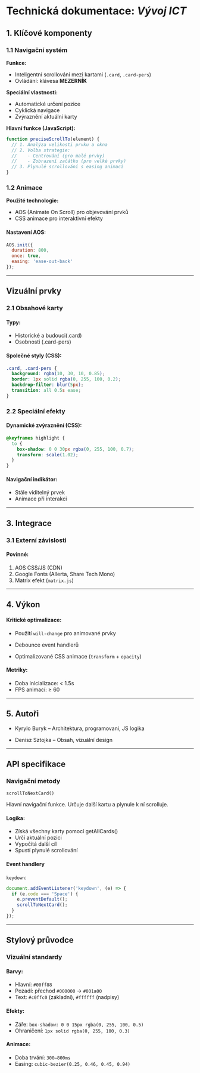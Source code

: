 # Technická dokumentace: *Vývoj ICT*

## 1. Klíčové komponenty

### 1.1 Navigační systém

**Funkce:**
- Inteligentní scrollování mezi kartami (`.card`, `.card-pers`)
- Ovládání: klávesa **MEZERNÍK**

**Speciální vlastnosti:**
- Automatické určení pozice
- Cyklická navigace
- Zvýraznění aktuální karty

**Hlavní funkce (JavaScript):**
```javascript
function preciseScrollTo(element) {
  // 1. Analýza velikosti prvku a okna
  // 2. Volba strategie:
  //    - Centrování (pro malé prvky)
  //    - Zobrazení začátku (pro velké prvky)
  // 3. Plynulé scrollování s easing animací
}
```

### 1.2 Animace

**Použité technologie:**

- AOS (Animate On Scroll) pro objevování prvků
- CSS animace pro interaktivní efekty

#### Nastavení AOS:

```javascript
AOS.init({
  duration: 800,
  once: true,
  easing: 'ease-out-back'
});
```

****

## Vizuální prvky

### 2.1 Obsahové karty

#### Typy:

- Historické a budouci(.card)
- Osobnosti (.card-pers)

#### Společné styly (CSS):

```css
.card, .card-pers {
  background: rgba(10, 30, 10, 0.85);
  border: 1px solid rgba(0, 255, 100, 0.2);
  backdrop-filter: blur(5px);
  transition: all 0.5s ease;
}
```

### 2.2 Speciální efekty

#### Dynamické zvýraznění (CSS):

```css
@keyframes highlight {
  to { 
    box-shadow: 0 0 30px rgba(0, 255, 100, 0.7);
    transform: scale(1.02);
  }
}
```
#### Navigační indikátor:

- Stále viditelný prvek
- Animace při interakci

****

## 3. Integrace

### 3.1 Externí závislosti
#### Povinné:

1. AOS CSS/JS (CDN)
2. Google Fonts (Allerta, Share Tech Mono)
3. Matrix efekt (`matrix.js`)

****

## 4. Výkon

#### Kritické optimalizace:

- Použití `will-change` pro animované prvky

- Debounce event handlerů

- Optimalizované CSS animace (`transform` + `opacity`)

#### Metriky:

- Doba inicializace: < 1.5s
- FPS animací: ≥ 60

****

## 5. Autoři

- Kyrylo Buryk – Architektura, programovani, JS logika

- Denisz Sztojka – Obsah, vizuální design

****

## API specifikace

### Navigační metody

`scrollToNextCard()`

Hlavní navigační funkce. Určuje další kartu a plynule k ní scrolluje.

#### Logika:
- Získá všechny karty pomocí getAllCards()
- Určí aktuální pozici
- Vypočítá další cíl
- Spustí plynulé scrollování

#### Event handlery

`keydown`:
```javascript
document.addEventListener('keydown', (e) => {
  if (e.code === 'Space') {
    e.preventDefault();
    scrollToNextCard();
  }
});
```
****

## Stylový průvodce

### Vizuální standardy

#### Barvy:

- Hlavní: `#00ff88`
- Pozadí: přechod `#000000` → `#001a00`
- Text: `#c0ffc0` (základní), `#ffffff` (nadpisy)

#### Efekty:

- Záře: `box-shadow: 0 0 15px rgba(0, 255, 100, 0.5)`
- Ohraničení: `1px solid rgba(0, 255, 100, 0.3)`

#### Animace:

- Doba trvání: `300–800ms`
- Easing: `cubic-bezier(0.25, 0.46, 0.45, 0.94)`